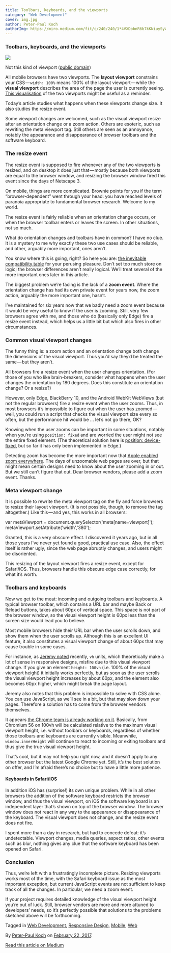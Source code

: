 ```yaml
---
title: Toolbars, keyboards, and the viewports
category: "Web Development"
cover: img.jpg
author: Peter-Paul Koch
authorImg: https://miro.medium.com/fit/c/240/240/1*4VXDobnR6b7kKNiuySyWTQ.jpeg
---
```


### Toolbars, keyboards, and the viewports

![](https://cdn-images-1.medium.com/max/800/1*IFNfTRIE6og7IhH5Xnn3hg.jpeg)

Not this kind of viewport ([public domain](https://pixabay.com/en/space-shuttle-earth-clouds-582557/))

All mobile browsers have two viewports. The **layout viewport** constrains your CSS — `width: 100%` means 100% of the layout viewport — while the **visual viewport** describes the area of the page the user is currently seeing. [This visualisation](http://quirksmode.org/mobile/viewports/) of the two viewports might be useful as a reminder.

Today’s article studies what happens when these viewports change size. It also studies the resize event.

Some viewport changes are welcomed, such as the visual viewport resize after an orientation change or a zoom action. Others are esoteric, such as rewriting the meta viewport tag. Still others are seen as an annoyance, notably the appearance and disappearance of browser toolbars and the software keyboard.

### The resize event

The resize event is supposed to fire whenever any of the two viewports is resized, and on desktop it does just that — mostly because both viewports are equal to the browser window, and resizing the browser window fired this event since the days of Netscape 3.

On mobile, things are more complicated. Brownie points for you if the term “browser-dependent” went through your head: you have reached levels of paranoia appropriate to fundamental browser research. Welcome to my world.

The resize event is fairly reliable when an orientation change occurs, or when the browser toolbar enters or leaves the screen. In other situations, not so much.

What do orientation changes and toolbars have in common? I have no clue. It is a mystery to me why exactly these two use cases should be reliable, and other, arguably more important, ones aren’t.

You know where this is going, right? So here you are: [the inevitable compatibility table](http://www.quirksmode.org/dom/events/resize_mobile.html) for your perusing pleasure. Don’t set too much store on logic; the browser differences aren’t really logical. We’ll treat several of the more important ones later in this article.

The biggest problem we’re facing is the lack of a **zoom event**. Where the orientation change has had its own private event for years now, the zoom action, arguably the more important one, hasn’t.

I’ve maintained for six years now that we badly need a zoom event because it would be very useful to know if the user is zooming. Still, very few browsers agree with me, and those who do (basically only Edge) fire a resize event instead, which helps us a little bit but which also fires in other circumstances.

### Common visual viewport changes

The funny thing is: a zoom action and an orientation change both change the dimensions of the visual viewport. Thus you’d say they’d be treated the same — but they aren’t.

All browsers fire a resize event when the user changes orientation. (For those of you who like brain-breakers, consider what happens when the user changes the orientation by 180 degrees. Does this constitute an orientation change? Or a resize?)

However, only Edge, BlackBerry 10, and the Android WebKit WebViews (but not the regular browsers) fire a resize event when the user zooms. Thus, in most browsers it’s impossible to figure out when the user has zoomed — well, you could run a script that checks the visual viewport size every so often, but the performance hit would be … let’s not go there, OK?

Knowing when the user zooms can be important in some situations, notably when you’re using `position: fixed` and are worried the user might not see the entire fixed element. (The theoretical solution here is [position: device-fixed](http://www.quirksmode.org/blog/archives/2010/12/the_fifth_posit.html), but so far it has only been implemented in Edge.)

Detecting zoom has become the more important now that [Apple enabled zoom everywhere](https://webkit.org/blog/7367/new-interaction-behaviors-in-ios-10/). The days of unzoomable web pages are over, but that might mean certain designs need to know about the user zooming in or out. But we still can’t figure that out. Dear browser vendors, please add a zoom event. Thanks.

### Meta viewport change

It is possible to rewrite the meta viewport tag on the fly and force browsers to resize their layout viewport. (It is not possible, though, to remove the tag altogether.) Like this — and yes, this works in all browsers:

var metaViewport = document.querySelector('meta\[name=viewport\]');  
metaViewport.setAttribute('width','380');

Granted, this is a very obscure effect. I discovered it years ago, but in all those years I’ve never yet found a good, practical use case. Also, the effect itself is rather ugly, since the web page abruptly changes, and users might be disoriented.

This resizing of the layout viewport fires a resize event, except for Safari/iOS. Thus, browsers handle this obscure edge case correctly, for what it’s worth.

### Toolbars and keyboards

Now we get to the meat: incoming and outgoing toolbars and keyboards. A typical browser toolbar, which contains a URL bar and maybe Back or Reload buttons, takes about 60px of vertical space. This space is not part of the browser window, so the visual viewport height is 60px less than the screen size would lead you to believe.

Most mobile browsers hide their URL bar when the user scrolls down, and show them when the user scrolls up. Although this is an excellent UI feature, it also constitutes a visual viewport change of about 60px that may cause trouble in some cases.

For instance, as [Jeremy noted](https://adactio.com/journal/11690) recently, `vh` units, which theoretically make a lot of sense in responsive designs, misfire due to this visual viewport change. If you give an element `height: 100vh` (i.e. 100% of the visual viewport height) it initially works perfectly, but as soon as the user scrolls the visual viewport height increases by about 60px, and the element also becomes 60px higher, which might break the page layout.

Jeremy also notes that this problem is impossible to solve with CSS alone. You can use JavaScript, as we’ll see in a bit, but that may slow down your pages. Therefore a solution has to come from the browser vendors themselves.

It appears [the Chrome team is already working on it](https://developers.google.com/web/updates/2016/12/url-bar-resizing). Basically, from Chromium 56 on 100vh will be calculated relative to the maximum visual viewport height, i.e. without toolbars or keyboards, regardless of whether those toolbars and keyboards are currently visible. Meanwhile, `window.innerHeight` will continue to react to incoming or exiting toolbars and thus give the true visual viewport height.

That’s cool, but it may not help you right now, and it doesn’t apply to any other browser but the latest Google Chrome yet. Still, it’s the best solution on offer, and I’m afraid there’s no choice but to have a little more patience.

#### Keyboards in Safari/iOS

In addition iOS has (surprise!) its own unique problem. While in all other browsers the addition of the software keyboard restricts the browser window, and thus the visual viewport, on iOS the software keyboard is an independent layer that’s shown on top of the browser window. The browser window does not react in any way to the appearance or disappearance of the keyboard. The visual viewport does not change, and the resize event does not fire.

I spent more than a day in research, but had to concede defeat: it’s undetectable. Viewport changes, media queries, aspect ratios, other events such as blur, nothing gives any clue that the software keyboard has been opened on Safari.

### Conclusion

Thus, we’re left with a frustratingly incomplete picture. Resizing viewports works most of the time, with the Safari keyboard issue as the most important exception, but current JavaScript events are not sufficient to keep track of all the changes. In particular, we need a zoom event.

If your project requires detailed knowledge of the visual viewport height you’re out of luck. Still, browser vendors are more and more attuned to developers’ needs, so it’s perfectly possible that solutions to the problems sketched above will be forthcoming.

Tagged in [Web Development](https://medium.com/tag/web-development), [Responsive Design](https://medium.com/tag/responsive-design), [Mobile](https://medium.com/tag/mobile), [Web](https://medium.com/tag/web)

By [Peter-Paul Koch](https://medium.com/@pp.koch) on [February 22, 2017](https://medium.com/p/10abcc6c3769).

[Read this article on Medium](https://medium.com/@pp.koch/toolbars-keyboards-and-the-viewports-10abcc6c3769)

